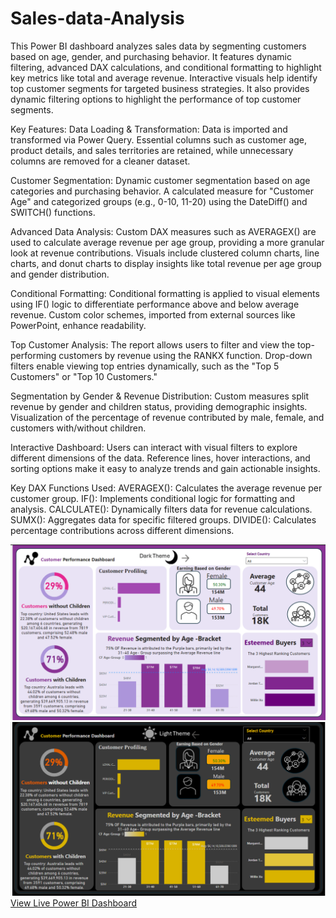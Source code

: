 # Sales-data-Analysis
This Power BI dashboard analyzes sales data by segmenting customers based on age, gender, and purchasing behavior. It features dynamic filtering, advanced DAX calculations, and conditional formatting to highlight key metrics like total and average revenue. Interactive visuals help identify top customer segments for targeted business strategies.
It also provides dynamic filtering options to highlight the performance of top customer segments.

Key Features:
Data Loading & Transformation:
Data is imported and transformed via Power Query.
Essential columns such as customer age, product details, and sales territories are retained, while unnecessary columns are removed for a cleaner dataset.

Customer Segmentation:
Dynamic customer segmentation based on age categories and purchasing behavior.
A calculated measure for "Customer Age" and categorized groups (e.g., 0-10, 11-20) using the DateDiff() and SWITCH() functions.

Advanced Data Analysis:
Custom DAX measures such as AVERAGEX() are used to calculate average revenue per age group, providing a more granular look at revenue contributions.
Visuals include clustered column charts, line charts, and donut charts to display insights like total revenue per age group and gender distribution.

Conditional Formatting:
Conditional formatting is applied to visual elements using IF() logic to differentiate performance above and below average revenue. Custom color schemes, imported from external sources like PowerPoint, enhance readability.

Top Customer Analysis:
The report allows users to filter and view the top-performing customers by revenue using the RANKX function.
Drop-down filters enable viewing top entries dynamically, such as the "Top 5 Customers" or "Top 10 Customers."

Segmentation by Gender & Revenue Distribution:
Custom measures split revenue by gender and children status, providing demographic insights.
Visualization of the percentage of revenue contributed by male, female, and customers with/without children.

Interactive Dashboard:
Users can interact with visual filters to explore different dimensions of the data.
Reference lines, hover interactions, and sorting options make it easy to analyze trends and gain actionable insights.

Key DAX Functions Used:
AVERAGEX(): Calculates the average revenue per customer group.
IF(): Implements conditional logic for formatting and analysis.
CALCULATE(): Dynamically filters data for revenue calculations.
SUMX(): Aggregates data for specific filtered groups.
DIVIDE(): Calculates percentage contributions across different dimensions.


![Power BI Dashboard Preview](pb-1.png)
![Power BI Dashboard Preview](pb-2.png)
[View Live Power BI Dashboard](https://app.powerbi.com/groups/me/reports/18455ced-4ee7-4993-9244-2f8e13c58ee9?ctid=8d46a076-d093-416d-a57b-8692cde13bf8&pbi_source=linkShare)

